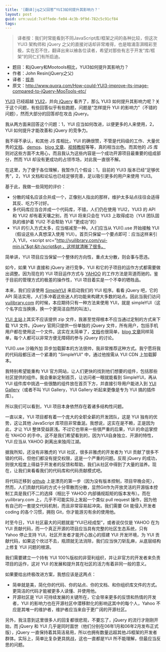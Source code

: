 ```yaml
---
title: '[翻译]jq之父回答“YUI3如何提升其影响力？'
layout: post
guid: urn:uuid:7c4ffede-fe04-4c3b-9f9d-782c5c91cf84
tags:
---
```

> 译者按：我们时常能看到不同JavaScript库/框架之间的各种比较，但这次 YUI3 架构师和 jQuery 之父的直接对话却非常难得，也是暗涌澎湃精彩至极，实在忍不住，翻译出来以飨各位读者，希望对那些有志于开发“库/框架”的同仁们有所启迪。

- 题目：和jQuery和Mootools相比，YUI3如何提升其影响力？
- 作者：John Resin(jQuery之父)
- 译者：<a href="http://jayli.github.com" target="_blank">拔赤</a>
- 原文：<a href="http://www.quora.com/How-could-YUI3-improve-its-image-compared-to-jQuery-MooTools-etc/" target="_blank">http://www.quora.com/How-could-YUI3-improve-its-image-compared-to-jQuery-MooTools-etc/</a>

<a href="http://developer.yahoo.com/yui/3/" target="_blank">YUI3</a> 已经超越 <a href="http://developer.yahoo.com/yui/2/" target="_blank">YUI2</a>，并向<a href="http://jquery.com/" target="_blank"> jQuery</a> 看齐了，那么 YUI3 如何提升其影响力呢？关于这个问题，有些回答似乎有些跑题，问题是“怎样提升 YUI 的影响力”（不错的问题），然而大部分的回答却在攻击 jQuery。

我从两方面来回答这个问题：1，YUI 应当如何改进，以便更多的人来使用，2，YUI 如何提升才能改善和  jQuery 的竞争力。

我不得不承认，和其他 JS 库相比，YUI 的确很赞，不管是代码级的工作、大量优秀的<a href="http://developer.yahoo.com/yui/" target="_blank">文档</a>、<a href="http://developer.yahoo.com/yui/3/examples/" target="_blank">demos</a>、<a href="http://www.yuiblog.com" target="_blank">blog 文章</a>、<a href="http://yuiblog.com/blog/category/yui-theater/" target="_blank">视频教程</a>等等，真的相当出色。而其他的 JS 库则对这些方面不太用心，而且我认为这些内容是一个成功开源项目最重要的组成部分，然而 YUI 却没有更成功的占领市场，对此我一直很不解。

在这里，为了便于各位理解，我暂作几个假设：1，目前的 YUI3 版本已经“足够优秀”，2，YUI 文档和论坛也已经足够完善，足以吸引更多的用户来使用 YUI3。

基于此，我做一些简短的评价：

- 分散的域名应该合并成一个，正像别人指出的那样，维护太多站点往往会适得其反、吃力不讨好。
- 多代码库应当合并成一个代码库，不错，人们仍在使用 YUI2，YUI3 的 API 和 YUI2 却有着天壤之别，而 YUI 将来只会在 YUI3 上取得成功（YUI 团队固执的维护着 YUI2 不会帮助 YUI “更成功”的）
- YUI 的引入方式太多，应当缩减至一种。人们应当从 YUI().use 开始接触 YUI（假设这些人真想深入使用 YUI）。首页只保留一个要点即可：应当这样来引入 YUI，&lt;script src="http://yuilibrary.com/yui-min.js"&gt;&lt;/script&gt;，这样就清晰了很多。

简单讲，YUI 项目应当保留一个整体的方向性，重点太分散，则会事与愿违。

如今，如果 YUI 直接和 jQuery 进行竞争，YUI 和它的子项目的运作方式都需要做出调整。因为现在的 YUI 项目运作方式与 <a href="http://www.yahoo.com" target="_blank">YAHOO</a> 的工作方法是背道而驰的。鉴于目前的管理方式的极差的操作性，YUI 项目着实是一个不幸的牺牲品。

本来，我们应该使用 <a href="http://www.yuiblog.com/blog/2010/09/03/coming-inyui-3-2-0-simpleyui/" target="_blank">SimpleYUI</a> 来启动我们的 YUI 程序。看看 jQuery 吧，它的 API 简洁实用，人们多冲着这些迷人的功能来构建大多数的站点。因此当我们访问 <a href="http://yuilibrary.com" target="_blank">yuilibrary.com</a> 的时候，本应期待只有一种方法来使用 YUI，就是 simpleYUI（这个名字应当换换，换一个更简洁自然的叫法）。

<a href="http://developer.yahoo.com/yui/3/" target="_blank">YUI 主站</a>上其实不应该提供 zip 文件，我甚至觉得根本不应当通过定制的方式来下载 YUI 文件。jQuery 官网只提供一份单独的  jQuery 文件，所有用户，包括手机用户都在使用这一个文件。这实在太简单了，<a href="http://docs.jquery.com/Main_Page" target="_blank">文档</a>也很简单，<a href="http://blog.jquery.com/" target="_blank">blog 文章</a>同样简单，每个人都可以非常方便无障碍的参与  jQuery 的讨论。

YUI().use 沙箱外加 异步加载脚本的方法很帅，我非常推荐这种方式。我宁愿将我的代码段都压进一个紧凑的 "SimpleYUI" 中，通过他按需从 YUI CDN 上加载脚本。

我特别希望能重构 YUI 官方网站，让人们更快的找到他们想要的组件，包括那些社区提供的组件。我会重新定制首页，让访问者一眼就能看到 SimpleYUI，再从 YUI 组件库中挑选一些很酷的组件放在首页下方，并直接引导用户能进入到 <a href="http://yuilibrary.com/gallery/" target="_blank">YUI Gallery</a>（或者不叫 YUI Gallery，YUI Gallery 听起来更像是专为 YUI 搞的插件库）。

所以我们可以看到，YUI 项目本身依然存在着诸多结构性问题。

一直以来，YUI 项目都有着一个庞大的全职全薪的开发团队，这是 YUI 独有的优势，这让其他 JavaScript 库项目非常垂涎。我想说，这实在是不赖，正是因为此，才让 YUI 整体受益匪浅。不过它也带来一些很严重的后果，YUI 的命运掌控在 YAHOO 的手中。这不是我们希望看到的，因为YUI自身独立、开源的特性，YUI 应当从 YAHOO 剥离出来独闯江湖。

据我所知，还没有非雅虎的 YUI 社区，很多非雅虎的开发者为 YUI 贡献了很多不错的代码，但他们都没有提交权限，这是一个严重的问题。反观 jQuery 的成功，则很大程度上得益于开发者的反馈和帮助，我们从社区中得到了大量的滋养。现在，让我们来看看我们的代码库和代码贡献模式吧。

将代码迁移到 <a href="http://github.com" target="_blank">github</a> 上是漂亮的第一步（因为没有版本控制，项目早晚会死），然而，人们贡献代码的方式十分零散而分散，显然Git作为开放灵活的开源版本控制工具是我们不二的选择（相比于 YAHOO 内部循规蹈矩的版本发布）。而在 yuilibrary.com 上，几乎不可能实际上发起一个类似 pull request 操作，因为他有自己的一套提交代码机制，而且非常容易起冲突。我们需要 Git 能侵入开发者 coding 的各个习惯，拥抱 Git，你才能游刃有余的使用他。

时至今日，YUI 社区最大的问题就是“YUI已经成型”，或者说仅仅是 YAHOO 在为 YUI 贡献代码，而一个真正开源的项目应当具有完整的社区生态系统，只有 Yahoo 停止支持 YUI，社区开发者才能开心放心的搭建 YUI 开发环境，为 YUI 贡献代码，如果这个坎过不去，瓶颈就无法消除，我们应当快刀斩乱麻，从底层结构上修复 YUI 问题的根源。

我们需要建立一个持有 YUI 100%版权的非营利组织，并让非官方的开发者来负责项目的运作，这对 YUI 的发展和提升其在社区的活力有着非同一般的意义。

如果要给出终极改进方案，我想应该是这两点：

- 简单就是美，简化你的代码、你的站点、你的文档、和你组织库文件的方式。更简洁的代码才能被更多人读懂、并使用他。
- 开源社区是 YUI 可持续发展的关键所在，它会带来更多的反馈和热情的开发者，YUI 的影响力也在开源社区中潜移默化的影响这其中的每个人，Yahoo 不应是其唯一的维护者，维护者应当来自于更广阔的开源社区。

另外，我注意到这里很多人的回复都很悲观，不要忘了，jQuery 的流行才刚刚开始，而 jQuery 和 YUI 几乎是同时面世（他们分别在06年1月和06年2月发布正式版），jQuery 一直保持着其简洁易用，所以也拥有数量远超其他JS框架的开发者群体。实际上，简单比复杂更具挑战，这也一直都是YUI 所不能理解，但最应当反思的问题。
